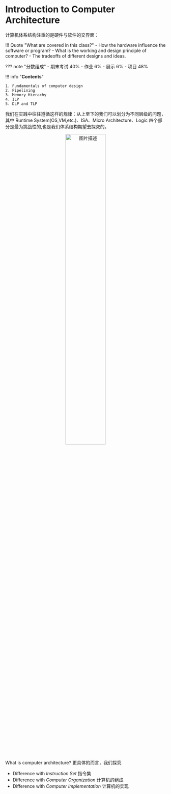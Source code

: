 # Introduction to Computer Architecture

计算机体系结构注重的是硬件与软件的交界面：

!!! Quote "What are covered in this class?"
    - How the hardware influence the software or program?
    - What is the working and design principle of computer?
    - The tradeoffs of different designs and ideas.

??? note "分数组成"
    - 期末考试 40%
    - 作业     6%
    - 展示     6%
    - 项目    48%


!!! info "**Contents**"

    1. Fundamentals of computer design
    2. Pipelining
    3. Memory Hierachy
    4. ILP
    5. DLP and TLP

我们在实践中往往遵循这样的规律：从上至下的我们可以划分为不同层级的问题，其中 Runtime System(OS,VM,etc.)、ISA、Micro Architecture、Logic 四个部分是最为挑战性的,也是我们体系结构期望去探究的。

<center>

<img src="../assets/CAlec101.png" alt="图片描述" width=50% height=50%>

</center>

What is computer architecture? 更具体的而言，我们探究

- Difference with *Instruction Set* 指令集
- Difference with *Computer Organization* 计算机的组成
- Difference with *Computer Implementation* 计算机的实现